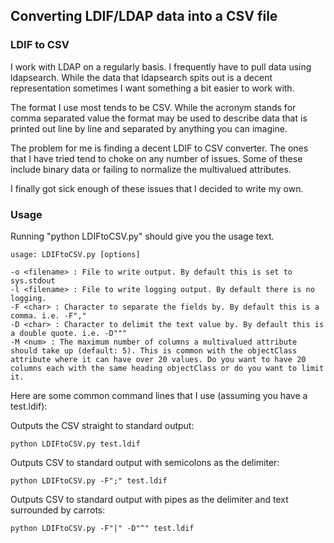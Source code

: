 ## Converting LDIF/LDAP data into a CSV file

### LDIF to CSV

I work with LDAP on a regularly basis. I frequently have to pull data using ldapsearch. While the data that ldapsearch 
spits out is a decent representation sometimes I want something a bit easier to work with.

The format I use most tends to be CSV. While the acronym stands for comma separated value the format may be used to 
describe data that is printed out line by line and separated by anything you can imagine.

The problem for me is finding a decent LDIF to CSV converter. The ones that I have tried tend to choke on any number of 
issues. Some of these include binary data or failing to normalize the multivalued attributes.

I finally got sick enough of these issues that I decided to write my own.

### Usage

Running "python LDIFtoCSV.py" should give you the usage text.
```
usage: LDIFtoCSV.py [options] 

-o <filename> : File to write output. By default this is set to sys.stdout
-l <filename> : File to write logging output. By default there is no logging.
-F <char> : Character to separate the fields by. By default this is a comma. i.e. -F","
-D <char> : Character to delimit the text value by. By default this is a double quote. i.e. -D"""
-M <num> : The maximum number of columns a multivalued attribute should take up (default: 5). This is common with the objectClass attribute where it can have over 20 values. Do you want to have 20 columns each with the same heading objectClass or do you want to limit it.
```

Here are some common command lines that I use (assuming you have a test.ldif):

Outputs the CSV straight to standard output:

```
python LDIFtoCSV.py test.ldif
```

Outputs CSV to standard output with semicolons as the delimiter:

```
python LDIFtoCSV.py -F";" test.ldif
```

Outputs CSV to standard output with pipes as the delimiter and text surrounded by carrots:

```
python LDIFtoCSV.py -F"|" -D"^" test.ldif
```
